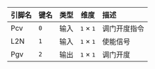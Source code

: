 <!--
DO NOT EDIT THIS FILE DIRECTLY.
This file is generated by tools/comp-docs.js.
All changes will be overwritten by regeneration.
-->

<slot class="model-pins">

| 引脚名 | 键名 | 类型 | 维度 | 描述 |
|:------ |:---- |:----:|:----:|:---- |
| Pcv | `0` | 输入 | <samp>1</samp> × <samp>1</samp> | 调门开度指令 |
| L2N | `1` | 输入 | <samp>1</samp> × <samp>1</samp> | 使能信号 |
| Pgv | `2` | 输出 | <samp>1</samp> × <samp>1</samp> | 调门开度 |

</slot>
